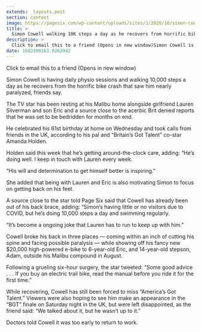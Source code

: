 ```yaml
--- 
extends: _layouts.post 
section: content 
image: https://pagesix.com/wp-content/uploads/sites/3/2020/10/simon-cowell-walking.jpg?quality=90&strip=all&w=1033 
title: > 
  Simon Cowell walking 10K steps a day as he recovers from horrific bike crash 
description: > 
  Click to email this to a friend (Opens in new window)Simon Cowell is having daily physio sessions and walking 10,000 steps a day as he recovers from the horrific bike crash that saw him nearly paralyzed, friends say.He celebrated his 61st birthday at home on Wednesday and took calls from friends in the UK, according to his pal and “Britain’s Got Talent” co-star Amanda Holden.Holden said this week that he’s getting around-the-clock care, adding: “He’s doing well.“His will and determination to get himself better is inspiring.”She added that being with Lauren and Eric is also motivating Simon to focus on getting back on his feet.A source close to the star told Page Six said that Cowell has already been out of his back brace, adding: “Simon’s having little or no visitors due to COVID, but he’s doing 10,000 steps a day and swimming regularly. 
date: 1602390163.0262942 
--- 
```

Click to email this to a friend (Opens in new window)

Simon Cowell is having daily physio sessions and walking 10,000 steps a day as he recovers from the horrific bike crash that saw him nearly paralyzed, friends say.

The TV star has been resting at his Malibu home alongside girlfriend Lauren Silverman and son Eric and a source close to the acerbic Brit denied reports that he was set to be bedridden for months on end.

He celebrated his 61st birthday at home on Wednesday and took calls from friends in the UK, according to his pal and “Britain’s Got Talent” co-star Amanda Holden.

Holden said this week that he’s getting around-the-clock care, adding: “He’s doing well. I keep in touch with Lauren every week.

“His will and determination to get himself better is inspiring.”

She added that being with Lauren and Eric is also motivating Simon to focus on getting back on his feet.

A source close to the star told Page Six said that Cowell has already been out of his back brace, adding: “Simon’s having little or no visitors due to COVID, but he’s doing 10,000 steps a day and swimming regularly.

“It’s become a ongoing joke that Lauren has to run to keep up with him.”

Cowell broke his back in three places — coming within an inch of cutting his spine and facing possible paralysis — while showing off his fancy new $20,000 high-powered e-bike to 6-year-old Eric, and 14-year-old stepson, Adam, outside his Malibu compound in August.

Following a grueling six-hour surgery, the star tweeted: “Some good advice . . . If you buy an electric trail bike, read the manual before you ride it for the first time.”

While recovering, Cowell has still been forced to miss “America’s Got Talent.” Viewers were also hoping to see him make an appearance in the “BGT” finale on Saturday night in the UK, but were left disappointed, as the friend said: “We talked about it, but he wasn’t up to it.”

Doctors told Cowell it was too early to return to work.